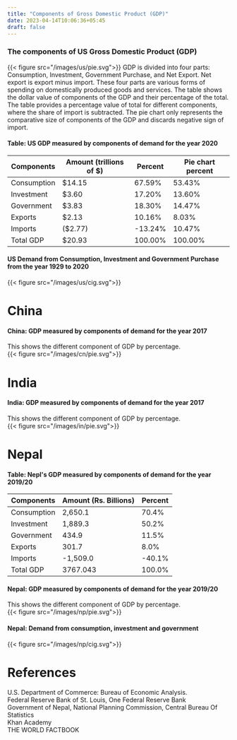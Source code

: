 ```yaml
---
title: "Components of Gross Domestic Product (GDP)"
date: 2023-04-14T10:06:36+05:45
draft: false
---
```


### The components of US Gross Domestic Product (GDP)
{{< figure src="/images/us/pie.svg">}}
GDP is divided into four parts: Consumption, Investment, Government Purchase, and Net Export. Net export is export minus import. These four parts are various forms of spending on domestically produced goods and services. The table shows the dollar value of components of the GDP and their percentage of the total. The table provides a percentage value of total for different components, where the share of import is subtracted. The pie chart only represents the comparative size of components of the GDP and discards negative sign of import.

#### Table: US GDP measured by components of demand for the year 2020 

| Components  | Amount (trillions of $) | Percent | Pie chart percent |
|-------------|-------------------------|---------|-------------------|
| Consumption | $14.15                  | 67.59%  | 53.43%            |
| Investment  | $3.60                   | 17.20%  | 13.60%            |
| Government  | $3.83                   | 18.30%  | 14.47%            |
| Exports     | $2.13                   | 10.16%  | 8.03%             |
| Imports     | ($2.77)                 | -13.24% | 10.47%            |
| Total GDP   | $20.93                  | 100.00% | 100.00%           |


#### US Demand from Consumption, Investment and Government Purchase from the year 1929 to 2020
{{< figure src="/images/us/cig.svg">}}

# China
#### China: GDP measured by components of demand for the year 2017
This shows the different component of GDP by percentage.    
{{< figure src="/images/cn/pie.svg">}}


# India
#### India: GDP measured by components of demand for the year 2017
This shows the different component of GDP by percentage.    
{{< figure src="/images/in/pie.svg">}}

# Nepal
#### Table: Nepl's GDP measured by components of demand for the year 2019/20


| Components  | Amount (Rs. Billions) | Percent |
|-------------|-----------------------|---------|
| Consumption |  2,650.1              | 70.4%   |
| Investment  |  1,889.3              | 50.2%   |
| Government  |  434.9                | 11.5%   |
| Exports     |  301.7                | 8.0%    |
| Imports     |  -1,509.0            | -40.1%  |
| Total GDP   | 3767.043              | 100.0%  |


#### Nepal: GDP measured by components of demand for the year 2019/20
This shows the different component of GDP by percentage.    
{{< figure src="/images/np/pie.svg">}}

#### Nepal: Demand from consumption, investment and government
{{< figure src="/images/np/cig.svg">}}

# References
U.S. Department of Commerce: Bureau of Economic Analysis.\
Federal Reserve Bank of St. Louis, One Federal Reserve Bank \
Government of Nepal, National Planning Commission, Central Bureau Of Statistics \
Khan Academy \
THE WORLD FACTBOOK 
